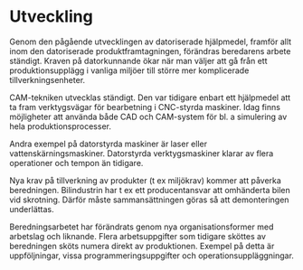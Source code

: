 # Utveckling

Genom den pågående utvecklingen av datoriserade hjälpmedel, framför allt inom den datoriserade produktframtagningen, förändras beredarens arbete ständigt. Kraven på datorkunnande ökar när man väljer att gå från ett produktionsupplägg i vanliga miljöer till större mer komplicerade tillverkningsenheter.

CAM-tekniken utvecklas ständigt. Den var tidigare enbart ett hjälpmedel att ta fram verktygsvägar för bearbetning i CNC-styrda maskiner. Idag finns möjligheter att använda både CAD och CAM-system för bl. a simulering av hela produktionsprocesser.

Andra exempel på datorstyrda maskiner är laser eller vattenskärningsmaskiner. Datorstyrda verktygsmaskiner klarar av flera operationer och tempon än tidigare.

Nya krav på tillverkning av produkter (t ex miljökrav) kommer att påverka beredningen. Bilindustrin har t ex ett producentansvar att omhänderta bilen vid skrotning. Därför måste sammansättningen göras så att demonteringen underlättas.

Beredningsarbetet har förändrats genom nya organisationsformer med arbetslag och liknande. Flera arbetsuppgifter som tidigare sköttes av beredningen sköts numera direkt av produktionen. Exempel på detta är uppföljningar, vissa programmeringsuppgifter och operationsuppläggningar.
